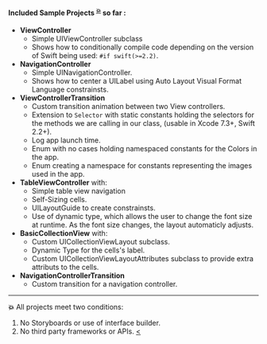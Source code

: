 

<!--[![Platform](https://img.shields.io/badge/IOS%20-9.0%2B-orange.svg-->
<!--)](https://developer.apple.com/iphone/index.action)-->
<!--[![Language](http://img.shields.io/badge/language-swift-brightgreen.svg?style=flat-->
<!--)](https://developer.apple.com/swift)-->
<!--[![](https://img.shields.io/badge/xcode-7.3%2B-blue.svg-->
<!--)](https://developer.apple.com/xcode/)-->


#### Included Sample Projects   <sup id="a1">[:boom:](#f1)</sup> so far :

* **ViewController** 
  * Simple UIViewController subclass
  * Shows how to conditionally compile code depending on the version of Swift being used: ```#if swift(>=2.2)```. 
* **NavigationController** 
  * Simple UINavigationController.
  * Shows how to center a UILabel using Auto Layout Visual Format Language constrainsts.
* **ViewControllerTransition** 
  * Custom transition animation between two View controllers.
  * Extension to ```Selector``` with static constants holding the selectors for the methods we are calling in our class, (usable in Xcode 7.3+, Swift 2.2+).
  * Log app launch time.
  * Enum with no cases holding namespaced constants for the Colors in the app.
  * Enum creating a namespace for constants representing the images used in the app. 
* **TableViewController** with:
  * Simple table view navigation
  * Self-Sizing cells.
  * UILayoutGuide to create constrainsts.
  * Use of dynamic type, which allows the user to change the font size at runtime. As the font size changes, the layout automaticly adjusts. 
* **BasicCollectionView** with:
  * Custom UICollectionViewLayout subclass.
  * Dynamic Type for the cells's label.
  * Custom UICollectionViewLayoutAttributes subclass to provide extra attributs to the cells.
* **NavigationControllerTransition** 
  * Custom transition for a navigation controller. 
          
----
<b id="f1">:boom:</b>
All projects meet two conditions: 
 1. No Storyboards or use of interface builder.
 2. No third party frameworks or APIs. [<](#a1) 

